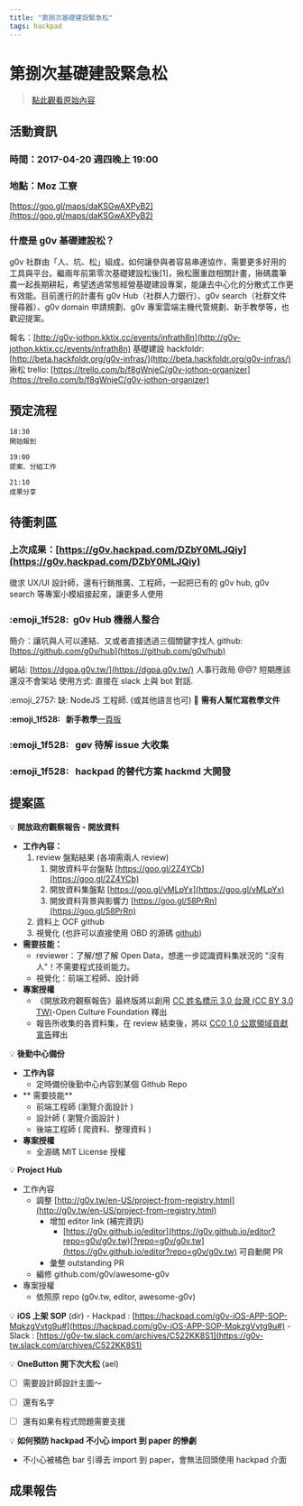 ```yaml
---
title: "第捌次基礎建設緊急松"
tags: hackpad
---
```


# 第捌次基礎建設緊急松

> [點此觀看原始內容](https://g0v.hackpad.tw/7t0vS5K1r69)


## 活動資訊

### 時間：2017-04-20 週四晚上 19:00

### 地點：Moz 工寮

[https://goo.gl/maps/daKSGwAXPyB2](https://goo.gl/maps/daKSGwAXPyB2)

### 什麼是 g0v 基礎建設松？


g0v 社群由「人、坑、松」組成，如何讓參與者容易串連協作，需要更多好用的工具與平台。繼兩年前第零次基礎建設松後\[1\]，揪松團重啟相關計畫，揪碼農筆農一起長期耕耘，希望透過常態經營基礎建設專案，能讓去中心化的分散式工作更有效能。目前進行的計畫有 g0v Hub（社群人力銀行）、g0v search（社群文件搜尋器）、g0v domain 申請規劃、g0v 專案雲端主機代管規劃、新手教學等，也歡迎提案。

報名：[http://g0v-jothon.kktix.cc/events/infrath8n](http://g0v-jothon.kktix.cc/events/infrath8n)
基礎建設 hackfoldr: [http://beta.hackfoldr.org/g0v-infras/](http://beta.hackfoldr.org/g0v-infras/)
揪松 trello: [https://trello.com/b/f8gWnjeC/g0v-jothon-organizer](https://trello.com/b/f8gWnjeC/g0v-jothon-organizer)

## 預定流程


    18:30
    開始報到

    19:00
    提案、分組工作

    21:10
    成果分享


## 待衝刺區

### 上次成果：[https://g0v.hackpad.com/DZbY0MLJQiy](https://g0v.hackpad.com/DZbY0MLJQiy)


徵求 UX/UI 設計師，還有行銷推廣、工程師，一起把已有的 g0v hub, g0v search 等專案小模組接起來，讓更多人使用

### :emoji_1f528:  g0v Hub 機器人整合

簡介：讓坑與人可以連結、又或者直接透過三個關鍵字找人
github: [https://github.com/g0v/hub](https://github.com/g0v/hub)

網站: [https://dgpa.g0v.tw/](https://dgpa.g0v.tw/) 人事行政局 @@? 短期應該還沒不會架站
使用方式: 直接在  slack  上與  bot  對話.

:emoji_2757:  缺: NodeJS 工程師. (或其他語言也可)
:wave:  **需有人幫忙寫教學文件**


**:emoji_1f528:  ︎ 新手教學**[一頁版](https://g0v.hackpad.com/--t0F6mU7f4z0)
### :emoji_1f528:  ︎ gøv 待解 issue 大收集

### :emoji_1f528:  ︎ hackpad 的替代方案 hackmd 大開發




## 提案區

:bulb:  **開放政府觀察報告 \- 開放資料**
- **工作內容：**
    1.  review 盤點結果 (各項需兩人 review)
        1.  開放資料平台盤點 [https://goo.gl/2Z4YCb](https://goo.gl/2Z4YCb)
        2.  開放資料集盤點 [https://goo.gl/vMLpYx](https://goo.gl/vMLpYx)
        3.  開放資料背景與影響力 [https://goo.gl/58PrRn](https://goo.gl/58PrRn)
    2.  資料上 OCF github
    3.  視覺化 (也許可以直接使用 OBD 的源碼 [github](https://github.com/TheWebFoundation/odb))
- **需要技能：**
    - reviewer：了解/想了解 Open Data，想進一步認識資料集狀況的 "沒有人"！不需要程式技術能力。
    - 視覺化：前端工程師、設計師
- **專案授權**
    - 《開放政府觀察報告》最終版將以創用  [CC 姓名標示 3.0 台灣 (CC BY 3.0 TW)](https://creativecommons.org/licenses/by/3.0/tw/)-Open Culture Foundation 釋出
    - 報告所收集的各資料集，在 review 結束後，將以 [CC0 1.0 公眾領域貢獻宣告](https://creativecommons.org/publicdomain/zero/1.0/deed.zh_TW)釋出

:bulb:  **後勤中心備份**
- **工作內容**
    - 定時備份後勤中心內容到某個 Github Repo
- ** 需要技能**
    - 前端工程師 (瀏覽介面設計 )
    - 設計師 ( 瀏覽介面設計 )
    - 後端工程師 ( 爬資料、整理資料 )
- **專案授權**
    - 全源碼 MIT License 授權

:bulb:  **Project Hub**

- 工作內容
    - 調整 [http://g0v.tw/en-US/project-from-registry.html](http://g0v.tw/en-US/project-from-registry.html)
        - 增加 editor link (補完資訊)
            - [https://g0v.github.io/editor](https://g0v.github.io/editor?repo=g0v/g0v.tw)[?repo=g0v/g0v.tw](https://g0v.github.io/editor?repo=g0v/g0v.tw) 可自動開 PR
        - 彙整 outstanding PR
    - 編修 github.com/g0v/awesome-g0v
- 專案授權
    - 依照原 repo (g0v.tw, editor, awesome-g0v)

:bulb:  **iOS 上架 SOP** (dir)
    - Hackpad : [https://hackpad.com/g0v-iOS-APP-SOP-MqkzgVvtg9u#](https://hackpad.com/g0v-iOS-APP-SOP-MqkzgVvtg9u#)
    - Slack : [https://g0v-tw.slack.com/archives/C522KK8S1](https://g0v-tw.slack.com/archives/C522KK8S1)

:bulb:  **OneButton 開下次大松** (ael)
- [ ] 需要設計師設計主圖～
- [ ] 還有名字
- [ ] 還有如果有程式問題需要支援


:bulb:  **如何預防 hackpad 不小心 import 到 paper 的慘劇**
- 不小心被橘色 bar 引導去 import 到 paper，會無法回頭使用 hackpad 介面

## 成果報告






